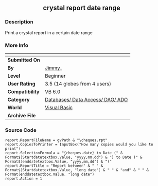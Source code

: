﻿<div align="center">

## crystal report date range


</div>

### Description

Print a crystal report in a certain date range
 
### More Info
 


<span>             |<span>
---                |---
**Submitted On**   |
**By**             |[Jimmy\_](https://github.com/Planet-Source-Code/PSCIndex/blob/master/ByAuthor/jimmy.md)
**Level**          |Beginner
**User Rating**    |3.5 (14 globes from 4 users)
**Compatibility**  |VB 6\.0
**Category**       |[Databases/ Data Access/ DAO/ ADO](https://github.com/Planet-Source-Code/PSCIndex/blob/master/ByCategory/databases-data-access-dao-ado__1-6.md)
**World**          |[Visual Basic](https://github.com/Planet-Source-Code/PSCIndex/blob/master/ByWorld/visual-basic.md)
**Archive File**   |[](https://github.com/Planet-Source-Code/jimmy-crystal-report-date-range__1-14757/archive/master.zip)





### Source Code

```
report.ReportFileName = gvPath & "\cheques.rpt"
report.CopiesToPrinter = InputBox("How many copies would you like to print")
report.SelectionFormula = "{cheques.date} in Date (" & Format$(Startdatetextbox.Value, "yyyy,mm,dd") & ") to Date (" & Format$(enddatetextbox.Value, "yyyy,mm,dd") & ")"
report.ReportTitle = "Report between" & " " & Format$(Startdatetextbox.Value, "long date") & " " & "and" & " " & Format(enddatetextbox.Value, "long date")
report.Action = 1
```

